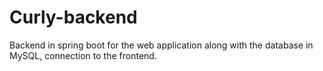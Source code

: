 # Curly-backend
Backend in spring boot for the web application along with the database in MySQL, connection to the frontend.

